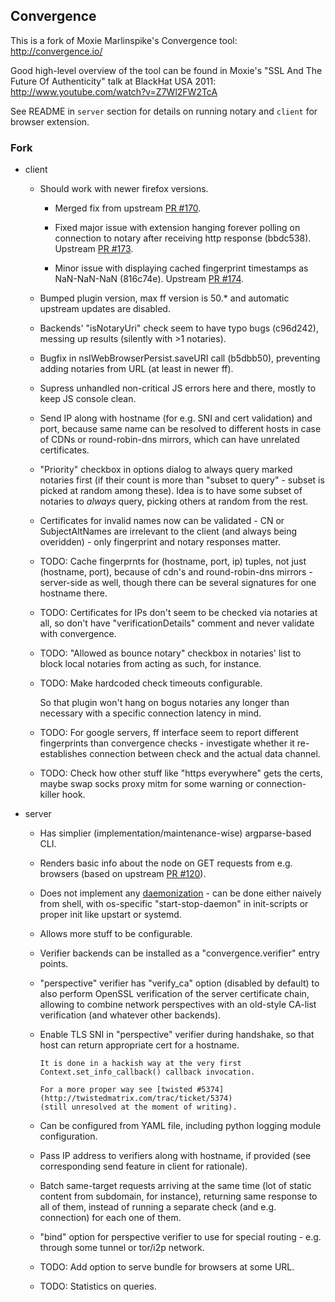 Convergence
--------------------

This is a fork of Moxie Marlinspike's Convergence tool: http://convergence.io/

Good high-level overview of the tool can be found in Moxie's "SSL And The Future
Of Authenticity" talk at BlackHat USA 2011: http://www.youtube.com/watch?v=Z7Wl2FW2TcA

See README in `server` section for details on running notary and `client` for
browser extension.


### Fork

 - client

   - Should work with newer firefox versions.

     - Merged fix from upstream [PR #170](https://github.com/moxie0/Convergence/pull/170).

     - Fixed major issue with extension hanging forever polling on connection to
       notary after receiving http response (bbdc538).
       Upstream [PR #173](https://github.com/moxie0/Convergence/pull/173).

     - Minor issue with displaying cached fingerprint timestamps as NaN-NaN-NaN
       (816c74e).
       Upstream [PR #174](https://github.com/moxie0/Convergence/pull/174).

   - Bumped plugin version, max ff version is 50.* and automatic upstream
     updates are disabled.

   - Backends' "isNotaryUri" check seem to have typo bugs (c96d242), messing up
     results (silently with >1 notaries).

   - Bugfix in nsIWebBrowserPersist.saveURI call (b5dbb50), preventing adding
     notaries from URL (at least in newer ff).

   - Supress unhandled non-critical JS errors here and there, mostly to keep JS
     console clean.

   - Send IP along with hostname (for e.g. SNI and cert validation) and port,
     because same name can be resolved to different hosts in case of CDNs or
     round-robin-dns mirrors, which can have unrelated certificates.

   - "Priority" checkbox in options dialog to always query marked notaries first
     (if their count is more than "subset to query" - subset is picked at
     random among these).
     Idea is to have some subset of notaries to *always* query, picking others
     at random from the rest.

   - Certificates for invalid names now can be validated - CN or SubjectAltNames
     are irrelevant to the client (and always being overidden) - only
     fingerprint and notary responses matter.

   - TODO: Cache fingerprnts for (hostname, port, ip) tuples, not just
     (hostname, port), because of cdn's and round-robin-dns mirrors -
     server-side as well, though there can be several signatures for one
     hostname there.

   - TODO: Certificates for IPs don't seem to be checked via notaries at all, so
     don't have "verificationDetails" comment and never validate with
     convergence.

   - TODO: "Allowed as bounce notary" checkbox in notaries' list to block local
     notaries from acting as such, for instance.

   - TODO: Make hardcoded check timeouts configurable.

       So that plugin won't hang on bogus notaries any longer than necessary
       with a specific connection latency in mind.

   - TODO: For google servers, ff interface seem to report different
     fingerprints than convergence checks - investigate whether it
     re-establishes connection between check and the actual data channel.

   - TODO: Check how other stuff like "https everywhere" gets the certs, maybe
     swap socks proxy mitm for some warning or connection-killer hook.

 - server

   - Has simplier (implementation/maintenance-wise) argparse-based CLI.

   - Renders basic info about the node on GET requests from e.g. browsers (based
     on upstream [PR #120](https://github.com/moxie0/Convergence/pull/120)).

   - Does not implement any
     [daemonization](http://0pointer.de/public/systemd-man/daemon.html) - can be
     done either naively from shell, with os-specific "start-stop-daemon" in
     init-scripts or proper init like upstart or systemd.

   - Allows more stuff to be configurable.

   - Verifier backends can be installed as a "convergence.verifier" entry points.

   - "perspective" verifier has "verify_ca" option (disabled by default) to also
     perform OpenSSL verification of the server certificate chain, allowing to
     combine network perspectives with an old-style CA-list verification (and
     whatever other backends).

   - Enable TLS SNI in "perspective" verifier during handshake, so that host can
     return appropriate cert for a hostname.

         It is done in a hackish way at the very first
         Context.set_info_callback() callback invocation.

         For a more proper way see [twisted #5374](http://twistedmatrix.com/trac/ticket/5374)
         (still unresolved at the moment of writing).

   - Can be configured from YAML file, including python logging module configuration.

   - Pass IP address to verifiers along with hostname, if provided (see
     corresponding send feature in client for rationale).

   - Batch same-target requests arriving at the same time (lot of static content
     from subdomain, for instance), returning same response to all of them,
     instead of running a separate check (and e.g. connection) for each one of
     them.

   - "bind" option for perspective verifier to use for special routing -
     e.g. through some tunnel or tor/i2p network.

   - TODO: Add option to serve bundle for browsers at some URL.

   - TODO: Statistics on queries.
